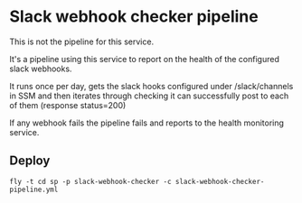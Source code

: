 # Slack webhook checker  pipeline

This is not the pipeline for this service. 

It's a pipeline using this service to report on the health of 
the configured slack webhooks. 

It runs once per day, gets the slack hooks configured under 
/slack/channels in SSM and then iterates through checking it 
can successfully post to each of them (response status=200)

If any webhook fails the pipeline fails and reports to the 
health monitoring service. 

## Deploy

```fly
fly -t cd sp -p slack-webhook-checker -c slack-webhook-checker-pipeline.yml
```